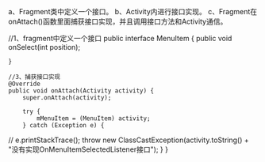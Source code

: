 a、Fragment类中定义一个接口。
b、Activity内进行接口实现。
c、Fragment在onAttach()函数里面捕获接口实现，并且调用接口方法和Activity通信。
    
//1、fragment中定义一个接口
    public interface MenuItem {
        public void onSelect(int position);

    }

    //3、捕获接口实现
    @Override
    public void onAttach(Activity activity) {
        super.onAttach(activity);

        try {
            mMenuItem = (MenuItem) activity;
        } catch (Exception e) {

//            e.printStackTrace();
            throw new ClassCastException(activity.toString() + "没有实现OnMenuItemSelectedListener接口");
        }
    }
    
